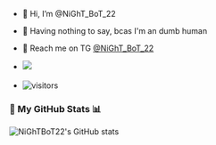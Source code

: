 - 👋 Hi, I’m @NiGhT_BoT_22 
- 👀 Having nothing to say, bcas I'm an dumb human 
- 📱 Reach me on TG [@NiGhT_BoT_22](https://t.me/NiGhT_BoT_22)

- <a href="https://t.me/NiGhT_BoT_22"><img src="https://img.icons8.com/color/50/000000/telegram-app--v2.png"></a>
#### 
- ![visitors](https://visitor-badge.laobi.icu/badge?page_id=NiGhTBoT22)

### 🐙 My GitHub Stats 📊

![NiGhTBoT22's GitHub stats](https://github-readme-stats.vercel.app/api?username=NiGhTBoT22) 


<!---
NiGhTBoT22/NiGhTBoT22 is a ✨ special ✨ repository because its `README.md` (this file) appears on your GitHub profile.
You can click the Preview link to take a look at your changes.
--->
ㅤ

